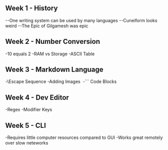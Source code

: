 ## Week 1 - History
--One writing system can be used by many languages
--Cuneiform looks weird
--The Epic of Gilgamesh was epic
## Week 2 - Number Conversion
-10 equals 2
-RAM vs Storage
-ASCII Table
## Week 3 - Markdown Language
-\\Escape Sequence
-Adding Images ![]()
-``` Code Blocks
## Week 4 - Dev Editor
-Regex
-Modifier Keys
## Week 5 - CLI
-Requires little computer resources compared to GUI
-Works great remotely over slow neteworks
